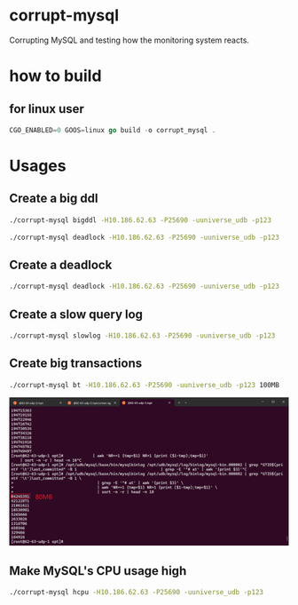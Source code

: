 # corrupt-mysql
Corrupting MySQL and testing how the monitoring system reacts.

# how to build
## for linux user
```go
CGO_ENABLED=0 GOOS=linux go build -o corrupt_mysql .
```

# Usages

## Create a big ddl

```bash
./corrupt-mysql bigddl -H10.186.62.63 -P25690 -uuniverse_udb -p123
```

```bash
./corrupt-mysql deadlock -H10.186.62.63 -P25690 -uuniverse_udb -p123
```

## Create a deadlock

```bash
./corrupt-mysql deadlock -H10.186.62.63 -P25690 -uuniverse_udb -p123
```

## Create a slow query log

```bash
./corrupt-mysql slowlog -H10.186.62.63 -P25690 -uuniverse_udb -p123
```

## Create big transactions

```bash
./corrupt-mysql bt -H10.186.62.63 -P25690 -uuniverse_udb -p123 100MB
```

![example](./pics/bt.jpg)

## Make MySQL's CPU usage high

```bash
./corrupt-mysql hcpu -H10.186.62.63 -P25690 -uuniverse_udb -p123
```